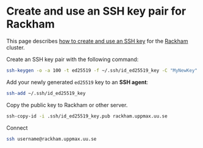 # Create and use an SSH key pair for Rackham

This page describes [how to create and use an SSH key](ssh_key_use.md)
for the [Rackham](../cluster_guides/rackham.md) cluster.

Create an SSH key pair with the following command:

```bash
ssh-keygen -o -a 100 -t ed25519 -f ~/.ssh/id_ed25519_key -C "MyNewKey"
```

Add your newly generated `ed25519` key to an **SSH agent**:

```bash
ssh-add ~/.ssh/id_ed25519_key
```

Copy the public key to Rackham or other server.

```bash
ssh-copy-id -i .ssh/id_ed25519_key.pub rackham.uppmax.uu.se
```

Connect

```bash
ssh username@rackham.uppmax.uu.se
```
